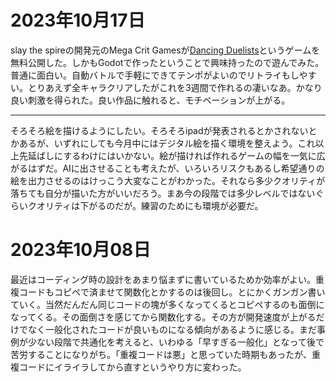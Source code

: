 # 2023年10月17日

slay the spireの開発元のMega Crit Gamesが[Dancing Duelists](https://megacrit.itch.io/dancing-duelists)というゲームを無料公開した。しかもGodotで作ったということで興味持ったので遊んでみた。
普通に面白い。自動バトルで手軽にできてテンポがよいのでリトライもしやすい。とりあえず全キャラクリアしたがこれを3週間で作れるの凄いなあ。かなり良い刺激を得られた。良い作品に触れると、モチベーションが上がる。

---

そろそろ絵を描けるようにしたい。そろそろipadが発表されるとかされないとかあるが、いずれにしても今月中にはデジタル絵を描く環境を整えよう。これ以上先延ばしにするわけにはいかない。絵が描ければ作れるゲームの幅を一気に広がるはずだ。AIに出させることも考えたが、いろいろリスクもあるし希望通りの絵を出力させるのはけっこう大変なことがわかった。それなら多少クオリティが落ちても自分が描いた方がいいだろう。まあ今の段階では多少レベルではないぐらいクオリティは下がるのだが。練習のためにも環境が必要だ。



# 2023年10月08日

最近はコーディング時の設計をあまり悩まずに書いているためか効率がよい。重複コードもコピペで済ませて関数化とかするのは後回し。とにかくガンガン書いていく。当然だんだん同じコードの塊が多くなってくるとコピペするのも面倒になってくる。その面倒さを感じてから関数化する。その方が開発速度が上がるだけでなく一般化されたコードが良いものになる傾向があるように感じる。まだ事例が少ない段階で共通化を考えると、いわゆる「早すぎる一般化」となって後で苦労することになりがち。「重複コードは悪」と思っていた時期もあったが、重複コードにイライラしてから直すというやり方に変わった。


